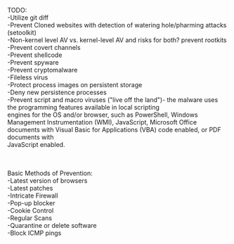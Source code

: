 TODO:
  <br>-Utilize git diff
  <br>-Prevent Cloned websites with detection of watering hole/pharming attacks (setoolkit)
  <br>-Non-kernel level AV vs. kernel-level AV and risks for both? prevent rootkits
  <br>-Prevent covert channels
  <br>-Prevent shellcode
  <br>-Prevent spyware
  <br>-Prevent cryptomalware
  <br>-Fileless virus
  <br>-Protect process images on persistent storage
  <br>-Deny new persistence processes
  <br>-Prevent script and macro viruses ("live off the land")- the malware uses the programming features available in local scripting <br>engines for the OS and/or browser, such as PowerShell, Windows Management Instrumentation (WMI), JavaScript, Microsoft Office documents with Visual Basic for Applications (VBA) code enabled, or PDF documents with <br>JavaScript enabled.

  <br><br>Basic Methods of Prevention:
  <br>-Latest version of browsers
  <br>-Latest patches
  <br>-Intricate Firewall
  <br>-Pop-up blocker
  <br>-Cookie Control
  <br>-Regular Scans
  <br>-Quarantine or delete software
  <br>-Block ICMP pings
